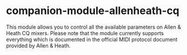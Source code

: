 # companion-module-allenheath-cq

This module allows you to control all the available parameters on Allen & Heath CQ mixers. Please note that the module currently supports everything which is documented in the official MIDI protocol document provided by Allen & Heath.
